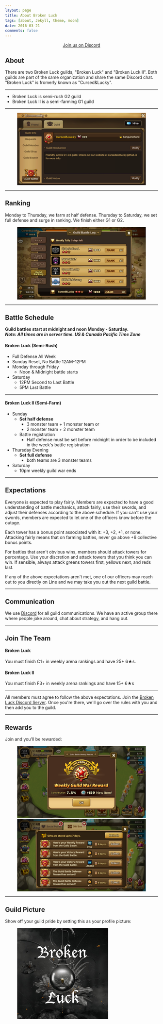 ```yaml
---
layout: page
title: About Broken Luck
tags: [about, Jekyll, theme, moon]
date: 2016-03-21
comments: false
---
```


<div style="text-align: center;">
  <a href="https://discordapp.com/invite/PqMtvE3" class="btn">
    Join us on Discord
  </a>
</div>

## About

There are two Broken Luck guilds, "Broken Luck" and "Broken Luck II". Both
guilds are part of the same organization and share the same Discord chat.
"Broken Luck" is fromerly known as "Cursed&Lucky".

* * *

* Broken Luck is semi-rush G2 guild
* Broken Luck II is a semi-farming G1 guild

* * *

<figure>
  <a href="../assets/img/info.png" class="image-popup">
    <img src="../assets/img/info.png">
  </a>
</figure>

<hr/>

## Ranking

Monday to Thursday, we farm at half defense. Thursday to Saturday, we set full
defense and surge in ranking. We finish either G1 or G2.

<figure>
  <a href="../assets/img/ranking.jpg" class="image-popup">
    <img src="../assets/img/ranking.jpg">
  </a>
</figure>

<hr/>

## Battle Schedule

<b>
  Guild battles start at midnight and noon Monday - Saturday.<br/>
  <i>Note: All times are in server time. US & Canada Pacific Time Zone</i>
</b>

#### Broken Luck (Semi-Rush)

* Full Defense All Week
* Sunday Reset, No Battle 12AM-12PM
* Monday through Friday
  * Noon & Midnight battle starts
* Saturday
  * 12PM Second to Last Battle
  * 5PM Last Battle

<hr/>

#### Broken Luck II (Semi-Farm)

* Sunday
  * <b>Set half defense</b>
    * 3 monster team + 1 monster team or
    * 2 monster team + 2 monster team
  * Battle registration
    * Half defense must be set before midnight in order to be included in the
      week's battle registration
* Thursday Evening
  * <b>Set full defense</b>
    * both teams are 3 monster teams
* Saturday
  * 10pm weekly guild war ends

<hr/>

## Expectations

Everyone is expected to play fairly. Members are expected to have a good
understanding of battle mechanics, attack fairly, use their swords, and adjust
their defenses according to the above schedule. If you can't use your swords,
members are expected to let one of the officers know before the outage.

Each tower has a bonus point associated with it: +3, +2, +1, or none. Attacking
fairly means that on farming battles, never go above +6 collective bonus
points.

For battles that aren't obvious wins, members should attack towers for
percentage. Use your discretion and attack towers that you think you can win.
If sensible, always attack greens towers first, yellows next, and reds last.

If any of the above expectations aren't met, one of our officers may reach
out to you directly on Line and we may take you out the next guild battle.

<hr/>

## Communication

We use [Discord](https://discordapp.com/) for all guild communications. We have
an active group there where people joke around, chat about strategy, and hang out.

<hr/>

## Join The Team

#### Broken Luck

You must finish C1+ in weekly arena rankings and have 25+ 6★s.

#### Broken Luck II

You must finish F3+ in weekly arena rankings and have 15+ 6★s

<hr/>

All members must agree to follow the above expectations.
Join the [Broken Luck Discord Server](https://discordapp.com/invite/PqMtvE3). Once you're
there, we'll go over the rules with you and then add you to the guild.

<hr/>

## Rewards

Join and you'll be rewarded:
<figure>
  <a href="../assets/img/stones.png" class="image-popup">
    <img src="../assets/img/stones.png">
  </a>
  <a href="../assets/img/rewards.png" class="image-popup">
    <img src="../assets/img/rewards.png">
  </a>
</figure>

<hr/>

## Guild Picture

Show off your guild pride by setting this as your profile picture:

<figure>
  <a href="../assets/img/profile.png" class="image-popup">
    <img src="../assets/img/profile.png">
  </a>
</figure>
